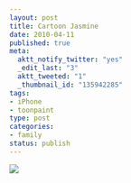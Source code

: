```yaml
--- 
layout: post
title: Cartoon Jasmine
date: 2010-04-11
published: true
meta: 
  aktt_notify_twitter: "yes"
  _edit_last: "3"
  aktt_tweeted: "1"
  _thumbnail_id: "135942285"
tags: 
- iPhone
- toonpaint
type: post
categories: 
- family
status: publish
---
```

[![](http://andyeick.com/blog/wp-content/uploads/2010/04/IMG_2238-225x300.jpg)](http://andyeick.com/blog/2010/04/11/cartoon-jasmine/img_2238/)
